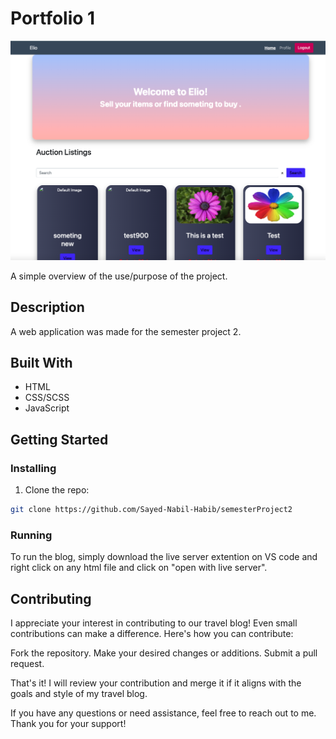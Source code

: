 # Portfolio 1

![image](./images/Screenshot%202024-01-28%20at%2014.52.13.png)

A simple overview of the use/purpose of the project.

## Description

A web application was made for the semester project 2.

## Built With

- HTML
- CSS/SCSS
- JavaScript

## Getting Started

### Installing

1. Clone the repo:

```bash
git clone https://github.com/Sayed-Nabil-Habib/semesterProject2
```

### Running

To run the blog, simply download the live server extention on VS code and right click on any html file and click on "open with live server".

## Contributing

I appreciate your interest in contributing to our travel blog! Even small contributions can make a difference. Here's how you can contribute:

Fork the repository.
Make your desired changes or additions.
Submit a pull request.

That's it! I will review your contribution and merge it if it aligns with the goals and style of my travel blog.

If you have any questions or need assistance, feel free to reach out to me. Thank you for your support!

```

```
